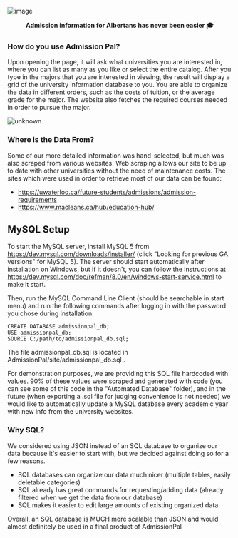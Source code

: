 ![image](https://user-images.githubusercontent.com/20260142/121823082-271beb80-cc60-11eb-929d-bd763ecad60b.png)
<p align="center">
  <strong>Admission information for Albertans has never been easier 🎓</strong>
</p>

### How do you use Admission Pal? 
Upon opening the page, it will ask what universities you are interested in, where you can list as many as you like or select the entire catalog. After you type in the majors that you are interested in viewing, the result will display a grid of the university information database to you. You are able to organize the data in different orders, such as the costs of tuition, or the average grade for the major. The website also fetches the required courses needed in order to pursue the major. 

![unknown](https://user-images.githubusercontent.com/74692833/121824060-8846bd80-cc66-11eb-944a-2df01d897c1e.png)

### Where is the Data From?
Some of our more detailed information was hand-selected, but much was also scraped from various websites. Web scraping allows our site to be up to date with other universities without the need of maintenance costs. The sites which were used in order to retrieve most of our data can be found: 
- https://uwaterloo.ca/future-students/admissions/admission-requirements
- https://www.macleans.ca/hub/education-hub/

## MySQL Setup

To start the MySQL server, install MySQL 5 from https://dev.mysql.com/downloads/installer/ (click "Looking for previous GA versions" for MySQL 5).
The server should start automatically after installation on Windows, but if it doesn't, you can follow the instructions at https://dev.mysql.com/doc/refman/8.0/en/windows-start-service.html to make it start.

Then, run the MySQL Command Line Client (should be searchable in start menu) and run the following commands after logging in with the password you chose during installation:
```
CREATE DATABASE admissionpal_db;
USE admissionpal_db;
SOURCE C:/path/to/admissionpal_db.sql;
```
The file admissionpal_db.sql is located in AdmissionPal/site/admissionpal_db.sql .

For demonstration purposes, we are providing this SQL file hardcoded with values. 90% of these values were scraped and generated with code (you can see some of this code in the "Automated Database" folder), and in the future (when exporting a .sql file for judging convenience is not needed) we would like to automatically update a MySQL database every academic year with new info from the university websites.

### Why SQL?

We considered using JSON instead of an SQL database to organize our data because it's easier to start with, but we decided against doing so for a few reasons.
- SQL databases can organize our data much nicer (multiple tables, easily deletable categories)
- SQL already has great commands for requesting/adding data (already filtered when we get the data from our database)
- SQL makes it easier to edit large amounts of existing organized data

Overall, an SQL database is MUCH more scalable than JSON and would almost definitely be used in a final product of AdmissionPal
